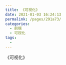 ```yaml
---
title: 《可视化》
date: 2021-01-03 16:24:13
permalink: /pages/291a73/
categories:
  - 前端
  - 可视化
tags:
  - 
---
```


《可视化》